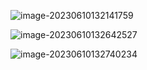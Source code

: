 ![image-20230610132141759](http://devyk.top/2022/202306101321802.png)

![image-20230610132642527](http://devyk.top/2022/202306101326993.png)

![image-20230610132740234](http://devyk.top/2022/202306101327433.png)